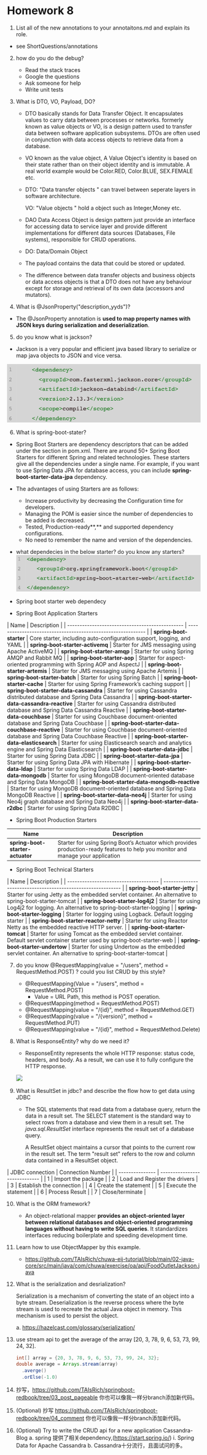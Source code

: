 # Homework 8



1. List all of the new annotations to your annotaitons.md and explain its role.
  - see ShortQuestions/annotations

2. how do you do the debug?

   - Read the stack traces
   - Google the questions
   - Ask someone for help
   - Write unit tests

3. What is DTO, VO, Payload, DO?

    - DTO basically stands for Data Transfer Object. It encapsulates values to carry data between processes or networks. formerly known as value objects or VO, is a design pattern used to transfer data between software application subsystems. DTOs are often used in conjunction with data access objects to retrieve data from a database.

    - VO known as the value object, A Value Object's identity is based on their state rather than on their object identity and is immutable. A real world example would be Color.RED, Color.BLUE, SEX.FEMALE etc. 

    - DTO: "Data transfer objects " can travel between seperate layers in software architecture. 

       VO: "Value objects " hold a object such as Integer,Money etc. 

    - DAO Data Access Object is design pattern just provide an interface for accessing data to service layer and provide different implementations for different data sources (Databases, File systems), responsible for CRUD operations.

    - DO: Data/Domain Object

    - The payload contains the data that could be stored or updated.

    - The difference between data transfer objects and business objects or data access objects is that a DTO does not have any behaviour except for storage and retrieval of its own data (accessors and mutators).

4. What is @JsonProperty("description_yyds")?

  - The @JsonProperty annotation is **used to map property names with JSON keys during serialization and deserialization**. 

5. do you know what is jackson?

  - Jackson is a very popular and efficient java based library to serialize or map java objects to JSON and vice versa.

  ![](../Image/8-1.png)

6. What is spring-boot-stater? 
  - Spring Boot Starters are dependency descriptors that can be added under the **<dependencies>** section in pom.xml. There are around 50+ Spring Boot Starters for different Spring and related technologies. These starters give all the dependencies under a single name. For example, if you want to use Spring Data JPA for database access, you can include **spring-boot-starter-data-jpa** dependency. 

  - The advantages of using Starters are as follows:
    - Increase productivity by decreasing the Configuration time for developers.
    - Managing the POM is easier since the number of dependencies to be added is decreased.
    -  Tested, Production-ready**,** and supported dependency configurations.
    -  No need to remember the name and version of the dependencies.
  
  -  what dependecies in the below starter? do you know any starters?
![](../Image/8-2.png)
- Spring boot starter web dependecy
- Spring Boot Application Starters

| Name                                            | Description                                                  |
          | ----------------------------------------------- | ------------------------------------------------------------ |
          | **spring-boot-starter**                         | Core starter, including auto-configuration support, logging, and YAML |
          | **spring-boot-starter-activemq**                | Starter for JMS messaging using Apache ActiveMQ              |
          | **spring-boot-starter-amqp**                    | Starter for using Spring AMQP and Rabbit MQ                  |
          | **spring-boot-starter-aop**                     | Starter for aspect-oriented programming with Spring AOP and AspectJ |
          | **spring-boot-starter-artemis**                 | Starter for JMS messaging using Apache Artemis               |
          | **spring-boot-starter-batch**                   | Starter for using Spring Batch                               |
          | **spring-boot-starter-cache**                   | Starter for using Spring Framework’s caching support         |
          | **spring-boot-starter-data-cassandra**          | Starter for using Cassandra distributed database and Spring Data Cassandra |
          | **spring-boot-starter-data-cassandra-reactive** | Starter for using Cassandra distributed database and Spring Data Cassandra Reactive |
          | **spring-boot-starter-data-couchbase**          | Starter for using Couchbase document-oriented database and Spring Data Couchbase |
          | **spring-boot-starter-data-couchbase-reactive** | Starter for using Couchbase document-oriented database and Spring Data Couchbase Reactive |
          | **spring-boot-starter-data-elasticsearch**      | Starter for using Elasticsearch search and analytics engine and Spring Data Elasticsearch |
          | **spring-boot-starter-data-jdbc**               | Starter for using Spring Data JDBC                           |
          | **spring-boot-starter-data-jpa**                | Starter for using Spring Data JPA with Hibernate             |
          | **spring-boot-starter-data-ldap**               | Starter for using Spring Data LDAP                           |
          | **spring-boot-starter-data-mongodb**            | Starter for using MongoDB document-oriented database and Spring Data MongoDB |
          | **spring-boot-starter-data-mongodb-reactive**   | Starter for using MongoDB document-oriented database and Spring Data MongoDB Reactive |
          | **spring-boot-starter-data-neo4j**              | Starter for using Neo4j graph database and Spring Data Neo4j |
          | **spring-boot-starter-data-r2dbc**              | Starter for using Spring Data R2DBC                          |
- Spring Boot Production Starters

| Name                             | Description                                                  |
| -------------------------------- | ------------------------------------------------------------ |
| **spring-boot-starter-actuator** | Starter for using Spring Boot’s Actuator which provides production-ready features to help you monitor and manage your application |

- Spring Boot Technical Starters

| Name                                  | Description                                                  |
      | ------------------------------------- | ------------------------------------------------------------ |
      | **spring-boot-starter-jetty**         | Starter for using Jetty as the embedded servlet container. An alternative to spring-boot-starter-tomcat |
      | **spring-boot-starter-log4j2**        | Starter for using Log4j2 for logging. An alternative to spring-boot-starter-logging |
      | **spring-boot-starter-logging**       | Starter for logging using Logback. Default logging starter   |
      | **spring-boot-starter-reactor-netty** | Starter for using Reactor Netty as the embedded reactive HTTP server. |
      | **spring-boot-starter-tomcat**        | Starter for using Tomcat as the embedded servlet container. Default servlet container starter used by spring-boot-starter-web |
      | **spring-boot-starter-undertow**      | Starter for using Undertow as the embedded servlet container. An alternative to spring-boot-starter-tomcat |

7. do you know  @RequestMapping(value = "/users", method = 
   RequestMethod.POST) ? could you list CRUD by this style?

   - @RequestMapping(Value = "/users", method = RequestMethod.POST)
     - Value = URL Path, this method is POST operation.
   - @RequestMapping(method = RequestMethod.POST)
   - @RequestMapping(value = "/{id}", method = RequestMethod.GET)
   - @RequestMapping(value = "/{version}", method = RequestMethod.PUT)
   - @RequestMapping(value = "/{id}", method = RequestMethod.Delete)

8. What is ResponseEntity? why do we need it?

    - ResponseEntity represents the whole HTTP response: status code, headers, and body. As a result, we can use it to fully configure the HTTP response.

    ![](/Users/xiazhao/repo/chuwa0808/ShortQuestions/Image/8-3.png)

9. What is ResultSet in jdbc? and describe the flow how to get data using JDBC

    - The SQL statements that read data from a database query, return the data in a result set. The SELECT statement is the standard way to select rows from a database and view them in a result set. The *java.sql.ResultSet* interface represents the result set of a database query.

      A ResultSet object maintains a cursor that points to the current row in the result set. The term "result set" refers to the row and column data contained in a ResultSet object.

| JDBC connection | Connection Number             |
      | --------------- | ----------------------------- |
      | 1               | Import the package            |
      | 2               | Load and Register the drivers |
      | 3               | Establish the connection      |
      | 4               | Create the statement          |
      | 5               | Execute the statement         |
      | 6               | Process Result                |
      | 7               | Close/terminate               |

10. What is the ORM framework?

    - An object-relational mapper **provides an object-oriented layer between relational databases and object-oriented programming languages without having to write SQL queries**. It standardizes interfaces reducing boilerplate and speeding development time.

11. Learn how to use ObjectMapper by this example.

      - https://github.com/TAIsRich/chuwa-eij-tutorial/blob/main/02-java-core/src/main/java/com/chuwa/exercise/oa/api/FoodOutletJackson.java

12. What is the serialization and desrialization?

     Serialization is a mechanism of converting the state of an object into a byte stream. Deserialization is the reverse process where the byte stream is used to recreate the actual Java object in memory. This mechanism is used to persist the object.

      a. https://hazelcast.com/glossary/serialization/

13. use stream api to get the average of the array [20, 3, 78, 9, 6, 53, 73, 99, 24, 32].

     ``` java
     int[] array = {20, 3, 78, 9, 6, 53, 73, 99, 24, 32};
     double average = Arrays.stream(array)
       .averge()
       .orElse(-1.0)
     ```

14. 抄写，https://github.com/TAIsRich/springboot-redbook/tree/03_post_pageable 你也可以像我一样分branch添加新代码。

15. (Optional) 抄写 https://github.com/TAIsRich/springboot-redbook/tree/04_comment 你也可以像我一样分branch添加新代码。

16. (Optional) Try to write the CRUD api for a new application Cassandra-Blog
        a. spring 提供了相关dependency,(https://start.spring.io/)
            i.  Spring Data for Apache Cassandra
        b. Cassandra十分流行，且面试问的多。